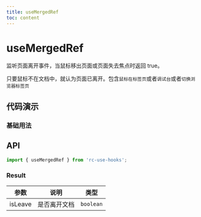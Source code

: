 ```yaml
---
title: useMergedRef
toc: content
---
```


# useMergedRef

监听页面离开事件，当鼠标移出页面或页面失去焦点时返回 true。

只要鼠标不在文档中，就认为页面已离开。包含`鼠标在标签页`或者`调试台`或者`切换浏览器标签页`

## 代码演示

### 基础用法

<code src="./Demo1.tsx" ></code>

## API

```ts
import { useMergedRef } from 'rc-use-hooks';
```

### Result

|  参数   |     说明     |   类型    |
| :-----: | :----------: | :-------: |
| isLeave | 是否离开文档 | `boolean` |
